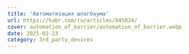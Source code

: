 ```yaml
---
title: 'Автоматизация шлагбаума'
url: https://habr.com/ru/articles/845034/
cover: automation_of_barrier/automation_of_barrier.webp
date: 2025-02-23
category: 3rd_party_devices
---
```

